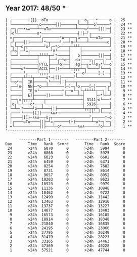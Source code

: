 Year 2017: 48/50 *
------------------------------------------------------------
    | ┌───────┤[]├──oTo─────────────┬──o┌───*─────o |  25 
    | └───────────┐o──────┤|├──────┐└───┴──o└─────* |  24 **
    | ┌─┐┌──∧∧∧───┴──oTo───────────┴───o*────┤[]├─┤ |  23 **
    | ├o└┴────────o*────────────────┤|├─┘┌────────┘ |  22 **
    | =┌───────────┘┌───────*o──┬──┐o───┐└──oTo───┐ |  21 **
    | ┌┘┌───┤|├─────┘*─┬────┘┌──┘o─┴────┴────────o│ |  20 **
    | └┐└┬─o┌┬───────┘o┘┌─*o─┴──┬┴┴┴┴┬────────────┘ |  19 **
    | ┌┴o│┌─┘=┌─────────┘V└─────┤    ├────────────* |  18 **
    | └──┘└───┴───┬┴┴┴┴┬─┘*─────┤   b├───────┤|├──┤ |  17 **
    | ┌───────────┤    ├──┘┌─*o─┤  du├───┬┐┌───┐┌─┘ |  16 **
    | ├───────────┤PTCL├───┴o└──┤  eg├──┐=└┴o┌*└┴─o |  15 **
    | └────o*─────┤ACCL├──|(────┴┬┬┬┬┴─┐└────┘└───┐ |  14 **
    | ┌─────┘┌────┴┬┬┬┬┴──────────*┌──o└─────[─]──┤ |  13 **
    | ├────┬┴┴┴┴┬─────o*─┤[]├─────┘└──────────────┘ |  12 **
    | └─o*─┤  IR├─────┐└────┤|├────┬──────────────┐ |  11 **
    | ┌──┘o┤  NN├─*o──┴───────[─]─┐└o┌───[─]────┐┌┘ |  10 **
    | └────┤  TE├o└──────────*┌──o└─┐└┬┴┴┴┴┴┬──┐│└┐ |   9 **
    | ┌───┬┤  ET├─────|(─────┘└─────┴─┤     ├─*└┴─┘ |   8 **
    | ├──┐=├┬┬┬┬┴────┬────────────────┤ 3141├o└───* |   7 **
    | │o┐└─┴───o*───┐└────────────────┤ 5926├─────┤ |   6 **
    | └─┴─┐*────┘o──┴───┤|├───────────┴┬┬┬┬┬┴┐┌───┘ |   5 **
    | ┌───┘└────┤[]├────∧∧∧──────────────*└──┘└───o |   4 **
    | ├────┤[]├─∧∧∧───o┌┬────────────────┘┌─────*─o |   3 **
    | │┌────oTo────┤|├─┘=┌──────[─]───────┴─o*─┐└─┐ |   2 **
    | =└───────────┤|├───┴─o*───────∧∧∧──────┘o┴──┘ |   1 **
    '-----------------------------------------------'       

          --------Part 1--------   --------Part 2--------
    Day       Time   Rank  Score       Time   Rank  Score
     24       >24h   6070      0       >24h   5994      0
     23       >24h   6868      0       >24h   5925      0
     22       >24h   6823      0       >24h   6682      0
     21       >24h   6459      0       >24h   6371      0
     20       >24h   8254      0       >24h   7682      0
     19       >24h   8731      0       >24h   8614      0
     18       >24h   9657      0       >24h   8052      0
     17       >24h  10203      0       >24h   9622      0
     16       >24h  10923      0       >24h   9979      0
     15       >24h  11136      0       >24h  10848      0
     14       >24h  10462      0       >24h   9722      0
     13       >24h  12499      0       >24h  11442      0
     12       >24h  13463      0       >24h  12910      0
     11       >24h  13737      0       >24h  13227      0
     10       >24h  14877      0       >24h  13403      0
      9       >24h  16573      0       >24h  16105      0
      8       >24h  18914      0       >24h  18348      0
      7       >24h  21840      0       >24h  16835      0
      6       >24h  24195      0       >24h  23066      0
      5       >24h  27795      0       >24h  26249      0
      4       >24h  31479      0       >24h  28223      0
      3       >24h  33165      0       >24h  24463      0
      2       >24h  47369      0       >24h  40228      0
      1       >24h  57521      0       >24h  47744      0
